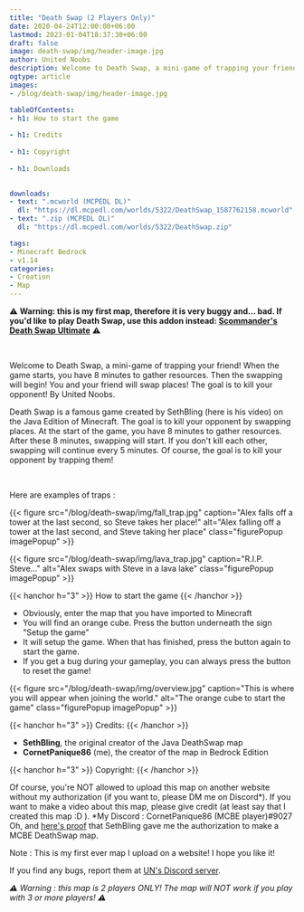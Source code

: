 ```yaml
---
title: "Death Swap (2 Players Only)"
date: 2020-04-24T12:00:00+06:00
lastmod: 2023-01-04T18:37:30+06:00
draft: false
image: death-swap/img/header-image.jpg
author: United Noobs
description: Welcome to Death Swap, a mini-game of trapping your friend! When the game starts, you have 8 minutes to gather resources. Then the swapping will begin! You and your friend will swap places! The goal is to kill your opponent!
ogtype: article
images:
- /blog/death-swap/img/header-image.jpg

tableOfContents:
- h1: How to start the game
  
- h1: Credits
  
- h1: Copyright
  
- h1: Downloads
  

downloads:
- text: ".mcworld (MCPEDL DL)"
  dl: "https://dl.mcpedl.com/worlds/5322/DeathSwap_1587762158.mcworld"
- text: ".zip (MCPEDL DL)"
  dl: "https://dl.mcpedl.com/worlds/5322/DeathSwap.zip"

tags:
- Minecraft Bedrock
- v1.14
categories:
- Creation
- Map
---
```


⚠️ **Warning: this is my first map, therefore it is very buggy and... bad. If you'd like to play Death Swap, use this addon instead: [Scommander's Death Swap Ultimate](https://mcpedl.com/deathswap-ultimate-addon/)** ⚠️

&nbsp;

Welcome to Death Swap, a mini-game of trapping your friend! When the game starts, you have 8 minutes to gather resources. Then the swapping will begin! You and your friend will swap places! The goal is to kill your opponent! By United Noobs.

Death Swap is a famous game created by SethBling (here is his video) on the Java Edition of Minecraft. The goal is to kill your opponent by swapping places.
At the start of the game, you have 8 minutes to gather resources. After these 8 minutes, swapping will start. If you don't kill each other, swapping will continue every 5 minutes. Of course, the goal is to kill your opponent by trapping them!

&nbsp;

Here are examples of traps : 

{{< figure src="/blog/death-swap/img/fall_trap.jpg" caption="Alex falls off a tower at the last second, so Steve takes her place!" alt="Alex falling off a tower at the last second, and Steve taking her place" class="figurePopup imagePopup" >}}

{{< figure src="/blog/death-swap/img/lava_trap.jpg" caption="R.I.P. Steve..." alt="Alex swaps with Steve in a lava lake" class="figurePopup imagePopup" >}}

{{< hanchor h="3" >}}
How to start the game
{{< /hanchor >}}

- Obviously, enter the map that you have imported to Minecraft
- You will find an orange cube. Press the button underneath the sign "Setup the game"
- It will setup the game. When that has finished, press the button again to start the game.
- If you get a bug during your gameplay, you can always press the button to reset the game!

{{< figure src="/blog/death-swap/img/overview.jpg" caption="This is where you will appear when joining the world." alt="The orange cube to start the game" class="figurePopup imagePopup" >}}

{{< hanchor h="3" >}}
Credits:
{{< /hanchor >}}

- **SethBling**, the original creator of the Java DeathSwap map
- **CornetPanique86** (me), the creator of the map in Bedrock Edition

{{< hanchor h="3" >}}
Copyright:
{{< /hanchor >}}

Of course, you're NOT allowed to upload this map on another website without my authorization (if you want to, please DM me on Discord*). If you want to make a video about this map, please give credit (at least say that I created this map :D ).
*My Discord : CornetPanique86 (MCBE player)#9027
Oh, and [here's proof](https://www.reddit.com/r/SethBlingSuggestions/comments/g5btc2/how_do_i_contact_sethbling_because_i_have_a/?utm_source=share&utm_medium=web2x&context=3) that SethBling gave me the authorization to make a MCBE DeathSwap map.

Note : This is my first ever map I upload on a website! I hope you like it!

If you find any bugs, report them at [UN's Discord server](https://discord.gg/dJJyryc).

*⚠ Warning : this map is 2 players ONLY! The map will NOT work if you play with 3 or more players! ⚠*